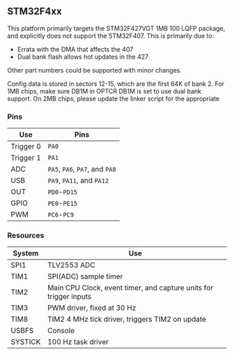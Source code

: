 ## STM32F4xx

This platform primarily targets the STM32F427VGT 1MB 100 LQFP package, and
explicitly does not support the STM32F407. This is primarily due to:
 - Errata with the DMA that affects the 407
 - Dual bank flash allows hot updates in the 427

Other part numbers could be supported with minor changes.

Config data is stored in sectors 12-15, which are the first 64K of bank 2. For
1MB chips, make sure DB1M in OPTCR DB1M is set to use dual bank support.  On 2MB
chips, please update the linker script for the appropriate 

### Pins
Use | Pins
--- | ---
Trigger 0 | `PA0`
Trigger 1 | `PA1`
ADC | `PA5`, `PA6`, `PA7`, and `PA8`
USB | `PA9`, `PA11`, and `PA12`
OUT | `PD0`-`PD15`
GPIO | `PE0`-`PE15`
PWM | `PC6`-`PC9`

### Resources
System | Use
--- | ---
SPI1 | TLV2553 ADC
TIM1 | SPI(ADC) sample timer
TIM2 | Main CPU Clock, event timer, and capture units for trigger inputs
TIM3 | PWM driver, fixed at 30 Hz
TIM8 | TIM2 4 MHz tick driver, triggers TIM2 on update
USBFS | Console
SYSTICK | 100 Hz task driver

